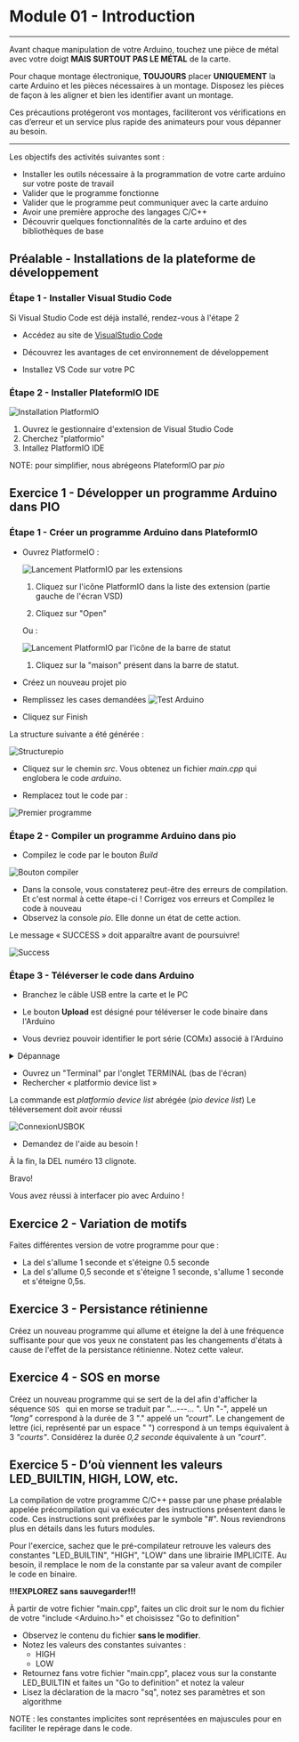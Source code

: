 # Module 01 - Introduction

---
Avant chaque manipulation de votre Arduino, touchez une pièce de métal avec votre doigt **MAIS SURTOUT PAS LE MÉTAL** de la carte.

Pour chaque montage électronique, **TOUJOURS** placer **UNIQUEMENT** la carte Arduino et les pièces nécessaires à un montage. Disposez les pièces de façon à les aligner et bien les identifier avant un montage.

Ces précautions protégeront vos montages, faciliteront vos vérifications en cas d’erreur et un service plus rapide des animateurs pour vous dépanner au besoin.

---

Les objectifs des activités suivantes sont :

- Installer les outils nécessaire à la programmation de votre carte arduino sur votre poste de travail
- Valider que le programme fonctionne
- Valider que le programme peut communiquer avec la carte arduino
- Avoir une première approche des langages C/C++
- Découvrir quelques fonctionnalités de la carte arduino et des bibliothèques de base

## Préalable - Installations de la plateforme de développement

### Étape 1 - Installer Visual Studio Code

Si Visual Studio Code est déjà installé, rendez-vous à l'étape 2

- Accédez au site de [VisualStudio Code](https://code.visualstudio.com)

- Découvrez les avantages de cet environnement de développement

- Installez VS Code sur votre PC

### Étape 2 - Installer PlateformIO IDE

![Installation PlatformIO](img/pio_install.png)

1. Ouvrez le gestionnaire d'extension de Visual Studio Code
2. Cherchez "platformio"
3. Intallez PlatformIO IDE

NOTE: pour simplifier, nous abrégeons PlateformIO par *pio*

## Exercice 1 - Développer un programme Arduino dans PIO

### Étape 1 - Créer un programme Arduino dans PlateformIO

- Ouvrez PlatformeIO :

  ![Lancement PlatformIO par les extensions](img/lancer_pio01.png)

  1. Cliquez sur l'icône PlatformIO dans la liste des extension (partie gauche de l'écran VSD)

  2. Cliquez sur "Open"

  Ou :

  ![Lancement PlatformIO par l'icône de la barre de statut](img/lancer_pio02.png)

  1. Cliquez sur la "maison" présent dans la barre de statut.

- Créez un nouveau projet pio

- Remplissez les cases demandées
![Test Arduino](img/PremierPorgrammeArduino.png)

- Cliquez sur Finish

La structure suivante a été générée :

![Structurepio](img/StructureEnvironnementPio.png)

- Cliquez sur le chemin *src*. Vous obtenez un fichier *main.cpp* qui englobera le code *arduino*.

- Remplacez tout le code par :

![Premier programme](img/premiercode.png)

### Étape 2 - Compiler un programme Arduino dans pio

- Compilez le code par le bouton *Build*

![Bouton compiler](img/BuildPio.png)

- Dans la console, vous constaterez peut-être des erreurs de compilation. Et c'est normal à cette étape-ci ! Corrigez vos erreurs et Compilez le code à nouveau
- Observez la console *pio*. Elle donne un état de cette action.

Le message « SUCCESS » doit apparaître avant de poursuivre!

![Success](img/SuccessCompile.png)

### Étape 3 - Téléverser le code dans Arduino

- Branchez le câble USB entre la carte et le PC

- Le bouton **Upload** est désigné pour téléverser le code binaire dans l'Arduino

- Vous devriez pouvoir identifier le port série (COMx) associé à l'Arduino

<details>
    <summary>Dépannage</summary>

DANS CERTAINS CAS, *pio* ne détecte pas le pilote du câble USB de téléchargement

![erreurConnexionUSB](img/ErreurPort.png)

1. Assurez-vous que le câble USB est fonctionnel
2. Port non détecté

Parfois, pio ne réussit pas à trouver automatiquement le pilote associé au port de la carte d'Arduino

Il faut alors passer par en mode manuel, de la façon suivante :

1. Dans le menu depio, cliquez sur le chemin platformIO.ini

2. Repérez la structure  "\[env:uno]"

3. Ajouter l'instruction suivante :

```ini
upload_port = com [*noPort*]
```

4. Sauvegardez le fichier plarformIO.ini
5. Tentez le téléchargement à nouveau !

</details>

- Ouvrez un "Terminal" par l'onglet TERMINAL (bas de l'écran)
- Rechercher « platformio device list »

La commande est *platformio device list* abrégée (*pio device list*)
Le téléversement doit avoir réussi

 ![ConnexionUSBOK](img/ConnexionUSB.png)

- Demandez de l'aide au besoin !

À la fin, la DEL numéro 13 clignote.

Bravo!

Vous avez réussi à interfacer pio avec Arduino !

## Exercice 2 - Variation de motifs

Faites différentes version de votre programme pour que :

- La del s'allume 1 seconde et s'éteigne 0.5 seconde
- La del s'allume 0,5 seconde et s'éteigne 1 seconde, s'allume 1 seconde et s'éteigne 0,5s.

## Exercice 3 - Persistance rétinienne

Créez un nouveau programme qui allume et éteigne la del à une fréquence suffisante pour que vos yeux ne constatent pas les changements d'états à cause de l'effet de la persistance rétinienne. Notez cette valeur.

## Exercice 4 - SOS en morse


Créez un nouveau programme qui se sert de la del afin d'afficher la séquence  ```SOS ``` qui en morse se traduit par 
"...---...  ". Un "-", appelé un *"long"* correspond à la durée de 3 "." appelé un *"court"*. Le changement de lettre (ici, représenté par un espace " ") correspond à un temps équivalent à 3 *"courts"*. Considérez la durée *0,2 seconde* équivalente à un *"court"*.

## Exercice 5 - D’où viennent les valeurs LED_BUILTIN, HIGH, LOW, etc.

La compilation de votre programme C/C++ passe par une phase préalable appelée précompilation qui va exécuter des instructions présentent dans le code. Ces instructions sont préfixées par le symbole "#". Nous reviendrons plus en détails dans les futurs modules.

Pour l'exercice, sachez que le pré-compilateur retrouve les valeurs des constantes "LED_BUILTIN", "HIGH", "LOW" dans une librairie IMPLICITE. Au besoin, il remplace le nom de la constante par sa valeur avant de compiler le code en binaire.

**!!!EXPLOREZ sans sauvegarder!!!**

À partir de votre fichier "main.cpp", faites un clic droit sur le nom du fichier de votre "include <Arduino.h>" et choisissez "Go to definition"

- Observez le contenu du fichier **sans le modifier**.
- Notez les valeurs des constantes suivantes :
  - HIGH
  - LOW
- Retournez fans votre fichier "main.cpp", placez vous sur la constante LED_BUILTIN et faites un "Go to definition" et notez la valeur
- Lisez la déclaration de la macro "sq", notez ses paramètres et son algorithme

NOTE : les constantes implicites sont représentées en majuscules pour en faciliter le repérage dans le code.
